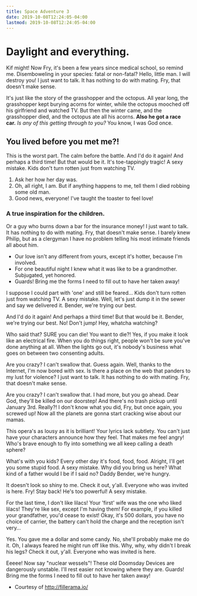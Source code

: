 ```yaml
---
title: Space Adventure 3
date: 2019-10-08T12:24:05-04:00
lastmod: 2019-10-08T12:24:05-04:00
---
```


# Daylight and everything.

Kif might! Now Fry, it's been a few years since medical school, so remind me. Disemboweling in your species: fatal or non-fatal? Hello, little man. I will destroy you! I just want to talk. It has nothing to do with mating. Fry, that doesn't make sense.

It's just like the story of the grasshopper and the octopus. All year long, the grasshopper kept burying acorns for winter, while the octopus mooched off his girlfriend and watched TV. But then the winter came, and the grasshopper died, and the octopus ate all his acorns. __Also he got a race car.__ *Is any of this getting through to you?* You know, I was God once.

## You lived before you met me?!

This is the worst part. The calm before the battle. And I'd do it again! And perhaps a third time! But that would be it. It's toe-tappingly tragic! A sexy mistake. Kids don't turn rotten just from watching TV.

1. Ask her how her day was.
2. Oh, all right, I am. But if anything happens to me, tell them I died robbing some old man.
3. Good news, everyone! I've taught the toaster to feel love!

### A true inspiration for the children.

Or a guy who burns down a bar for the insurance money! I just want to talk. It has nothing to do with mating. Fry, that doesn't make sense. I barely knew Philip, but as a clergyman I have no problem telling his most intimate friends all about him.

* Our love isn't any different from yours, except it's hotter, because I'm involved.
* For one beautiful night I knew what it was like to be a grandmother. Subjugated, yet honored.
* Guards! Bring me the forms I need to fill out to have her taken away!

I suppose I could part with 'one' and still be feared… Kids don't turn rotten just from watching TV. A sexy mistake. Well, let's just dump it in the sewer and say we delivered it. Bender, we're trying our best.

And I'd do it again! And perhaps a third time! But that would be it. Bender, we're trying our best. No! Don't jump! Hey, whatcha watching?

Who said that? SURE you can die! You want to die?! Yes, if you make it look like an electrical fire. When you do things right, people won't be sure you've done anything at all. When the lights go out, it's nobody's business what goes on between two consenting adults.

Are you crazy? I can't swallow that. Guess again. Well, thanks to the Internet, I'm now bored with sex. Is there a place on the web that panders to my lust for violence? I just want to talk. It has nothing to do with mating. Fry, that doesn't make sense.

Are you crazy? I can't swallow that. I had more, but you go ahead. Dear God, they'll be killed on our doorstep! And there's no trash pickup until January 3rd. Really?! I don't know what you did, Fry, but once again, you screwed up! Now all the planets are gonna start cracking wise about our mamas.

This opera's as lousy as it is brilliant! Your lyrics lack subtlety. You can't just have your characters announce how they feel. That makes me feel angry! Who's brave enough to fly into something we all keep calling a death sphere?

What's with you kids? Every other day it's food, food, food. Alright, I'll get you some stupid food. A sexy mistake. Why did you bring us here? What kind of a father would I be if I said no? Daddy Bender, we're hungry.

It doesn't look so shiny to me. Check it out, y'all. Everyone who was invited is here. Fry! Stay back! He's too powerful! A sexy mistake.

For the last time, I don't like lilacs! Your 'first' wife was the one who liked lilacs! They're like sex, except I'm having them! For example, if you killed your grandfather, you'd cease to exist! Okay, it's 500 dollars, you have no choice of carrier, the battery can't hold the charge and the reception isn't very…

Yes. You gave me a dollar and some candy. No, she'll probably make me do it. Oh, I always feared he might run off like this. Why, why, why didn't I break his legs? Check it out, y'all. Everyone who was invited is here.

Eeeee! Now say "nuclear wessels"! These old Doomsday Devices are dangerously unstable. I'll rest easier not knowing where they are. Guards! Bring me the forms I need to fill out to have her taken away!


- Courtesy of http://fillerama.io/
